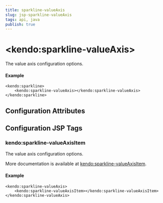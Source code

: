 ```yaml
---
title: sparkline-valueAxis
slug: jsp-sparkline-valueAxis
tags: api, java
publish: true
---
```


# \<kendo:sparkline-valueAxis\>

The value axis configuration options.

#### Example
    <kendo:sparkline>
        <kendo:sparkline-valueAxis></kendo:sparkline-valueAxis>
    </kendo:sparkline>

## Configuration Attributes


##  Configuration JSP Tags

### kendo:sparkline-valueAxisItem

The value axis configuration options.

More documentation is available at [kendo:sparkline-valueAxisItem](sparkline/valueaxisitem).

#### Example

    <kendo:sparkline-valueAxis>
        <kendo:sparkline-valueAxisItem></kendo:sparkline-valueAxisItem>
    </kendo:sparkline-valueAxis>

